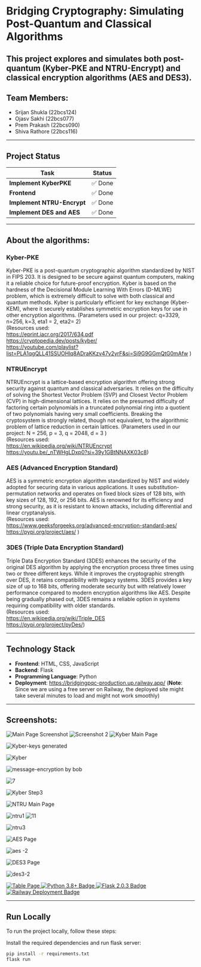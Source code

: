 # **Bridging Cryptography: Simulating Post-Quantum and Classical Algorithms**

This project explores and simulates both **post-quantum (Kyber-PKE and NTRU-Encrypt)** and **classical encryption algorithms (AES and DES3)**.
---

## Team Members:

- Srijan Shukla (22bcs124)
- Ojasv Sakhi (22bcs077)
- Prem Prakash (22bcs090)
- Shiva Rathore (22bcs116)
---
## **Project Status**
| Task                            | Status |
|---------------------------------|--------|
| **Implement KyberPKE**          | ✅ Done |
| **Frontend**                    | ✅ Done |
| **Implement NTRU-Encrypt**      | ✅ Done |
| **Implement DES and AES**       | ✅ Done |
---
## About the algorithms: 
### Kyber-PKE  
Kyber-PKE is a post-quantum cryptographic algorithm standardized by NIST in FIPS 203. It is designed to be secure against quantum computers, making it a reliable choice for future-proof encryption. Kyber is based on the hardness of the Decisional Module Learning With Errors (D-MLWE) problem, which is extremely difficult to solve with both classical and quantum methods. Kyber is particularly efficient for key exchange (Kyber-KEM), where it securely establishes symmetric encryption keys for use in other encryption algorithms. 
(Parameters used in our project: q=3329, n=256, k=3, eta1 = 2, eta2= 2)       
(Resources used:      
https://eprint.iacr.org/2017/634.pdf     
https://cryptopedia.dev/posts/kyber/     
https://youtube.com/playlist?list=PLA1qgQLL41SSUOHlq8ADraKKzv47v2yrF&si=Sj9G9GGmQtG0mAfw )

### NTRUEncrypt  
NTRUEncrypt is a lattice-based encryption algorithm offering strong security against quantum and classical adversaries. It relies on the difficulty of solving the Shortest Vector Problem (SVP) and Closest Vector Problem (CVP) in high-dimensional lattices. It relies on the presumed difficulty of factoring certain polynomials in a truncated polynomial ring into a quotient of two polynomials having very small coefficients. Breaking the cryptosystem is strongly related, though not equivalent, to the algorithmic problem of lattice reduction in certain lattices. 
(Parameters used in our project: N = 256, p = 3,  q = 2048,  d = 3 )       
(Resources used:          
https://en.wikipedia.org/wiki/NTRUEncrypt    
https://youtu.be/_nTWHgLDxp0?si=39y1GBtNNAXK03c8)

### AES (Advanced Encryption Standard)  
AES is a symmetric encryption algorithm standardized by NIST and widely adopted for securing data in various applications. It uses substitution-permutation networks and operates on fixed block sizes of 128 bits, with key sizes of 128, 192, or 256 bits. AES is renowned for its efficiency and strong security, as it is resistant to known attacks, including differential and linear cryptanalysis.              
  (Resources used:        
https://www.geeksforgeeks.org/advanced-encryption-standard-aes/        
https://pypi.org/project/aes/ )

### 3DES (Triple Data Encryption Standard) 
Triple Data Encryption Standard (3DES) enhances the security of the original DES algorithm by applying the encryption process three times using two or three different keys. While it improves the cryptographic strength over DES, it retains compatibility with legacy systems. 3DES provides a key size of up to 168 bits, offering moderate security but with relatively lower performance compared to modern encryption algorithms like AES. Despite being gradually phased out, 3DES remains a reliable option in systems requiring compatibility with older standards.       
(Resources used:    
https://en.wikipedia.org/wiki/Triple_DES    
https://pypi.org/project/pyDes/)

 

---

## **Technology Stack**
- **Frontend**: HTML, CSS, JavaScript 
- **Backend**: Flask
- **Programming Language**: Python
- **Deployment**: https://bridgingpqc-production.up.railway.app/ (**Note**: Since we are using a free server on Railway, the deployed site might take several minutes to load and might not work smoothly) 

--- 

## Screenshots:

  <img src="https://github.com/user-attachments/assets/51ceda4c-215a-495d-a238-ac4d9d0af2c8" alt="Main Page Screenshot">


  <img src="https://github.com/user-attachments/assets/565145a9-ed3c-49fc-853c-45698ceef2b3" alt="Screenshot 2">



  <img src="https://github.com/user-attachments/assets/102dd455-b441-4387-bfe6-04de7558d103" alt="Kyber Main Page">


![Kyber-keys generated](https://github.com/user-attachments/assets/20a7f5e3-c729-48fe-9b76-0ebcd2bf28b7)

![Kyber](https://github.com/user-attachments/assets/33febe90-d5ef-49c9-b84c-2cfe0c9ffd64)



![message-encryption by bob](https://github.com/user-attachments/assets/392109a4-a815-43ad-98da-02eb2be189f8)


![7](https://github.com/user-attachments/assets/65d3b6cc-1fc6-4e32-979b-d3a13b1c93e7)


![Kyber Step3](https://github.com/user-attachments/assets/bf674cab-ce8d-4fbb-9a46-6c01632f19fe)


  <img src="https://github.com/user-attachments/assets/58292f0a-5dc4-4a95-870b-53add6bc0067" alt="NTRU Main Page">


![ntru1](https://github.com/user-attachments/assets/2aac29a2-302e-41d0-96f1-31a4bc7a1a57)
![11](https://github.com/user-attachments/assets/cb020b60-4583-4853-b223-5b3278c0fa0e)






![ntru3](https://github.com/user-attachments/assets/5c11defb-26ab-4706-952d-157cf657638b)



  <img src="https://github.com/user-attachments/assets/6e39ee42-9c6a-44fe-848c-07e371fa86e9" alt="AES Page">


![aes -2](https://github.com/user-attachments/assets/a3af2daf-12ce-4b3b-b94a-dd2f3b089e8f)



  <img src="https://github.com/user-attachments/assets/12ad255c-582e-416b-b69d-510d1342b3f2" alt="DES3 Page">


![des3-2](https://github.com/user-attachments/assets/e265c3a5-f559-4fca-8793-b560a4f10cdf)


<a href="https://bridgingpqc-production.up.railway.app/Table" target="_blank">
  <img src="https://github.com/user-attachments/assets/fa992337-b9c7-429c-95ce-b22aa854a770" alt="Table Page">
</a>

<a href="https://www.python.org/downloads/release/python-380/" target="_blank">
  <img src="https://img.shields.io/badge/python-3.8%2B-blue" alt="Python 3.8+ Badge">
</a>
<a href="https://flask.palletsprojects.com/en/2.0.x/" target="_blank">
  <img src="https://img.shields.io/badge/Flask-2.0.3-green" alt="Flask 2.0.3 Badge">
</a>
<a href="https://railway.app/" target="_blank">
  <img src="https://img.shields.io/badge/Deployed-Railway-success" alt="Railway Deployment Badge">
</a>


---
## Run Locally

To run the project locally, follow these steps:

Install the required dependencies and run flask server:
   ```bash
   pip install -r requirements.txt
   flask run
